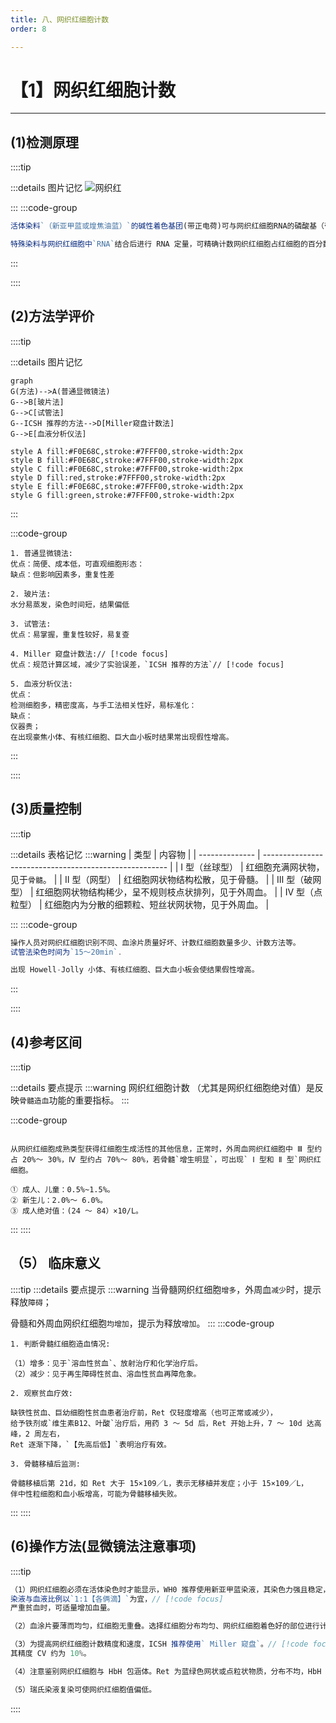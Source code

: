 ```yaml
---
title: 八、网织红细胞计数
order: 8

---
```


# 【1】网织红细胞计数

<kaodian :text="'临床检验基础记忆卡'" />

<!-- ###### 第二章 红细胞检查

> 临床检验基础 -->

<beitiL/>

---

## (1)检测原理

<son :text="'临床检验基础记忆卡'" text1="(1)检测原理" :textOption="[['熟练掌握','基础知识','相关专业知识'],['熟练掌握','基础知识','专业知识'],['掌握','基础知识','专业知识']]" />

::::tip

:::details 图片记忆
![网织红](https://public.kaoshu.cc/jiyikalinjian/wzh.png)

:::
:::code-group

```js [普通显微镜法]
活体染料`（新亚甲蓝或煌焦油蓝）`的碱性着色基团(带正电荷)可与网织红细胞RNA的磷酸基（带负电荷)结合，使RNA胶体间的负电荷减少而发生凝缩，形成蓝色的点状、线状或网状结构。
```

```js [血液分析仪法]
特殊染料与网织红细胞中`RNA`结合后进行 RNA 定量，可精确计数网织红细胞占红细胞的百分数（Ret%)，并可根据 RNA 含量将网织红细胞分类及计算网织红细胞其他参数。
```

:::

::::

## (2)方法学评价

<son :text="'临床检验基础记忆卡'" text1="(2)方法学评价" :textOption="[['了解','相关专业知识','专业实践能力'],['掌握','专业知识','专业实践能力'],['掌握','专业知识','专业实践能力']]" />

::::tip

:::details 图片记忆

```mermaid
graph
G(方法)-->A(普通显微镜法)
G-->B[玻片法]
G-->C[试管法]
G--ICSH 推荐的方法-->D[Miller窥盘计数法]
G-->E[血液分析仪法]

style A fill:#F0E68C,stroke:#7FFF00,stroke-width:2px
style B fill:#F0E68C,stroke:#7FFF00,stroke-width:2px
style C fill:#F0E68C,stroke:#7FFF00,stroke-width:2px
style D fill:red,stroke:#7FFF00,stroke-width:2px
style E fill:#F0E68C,stroke:#7FFF00,stroke-width:2px
style G fill:green,stroke:#7FFF00,stroke-width:2px

```

:::

:::code-group

```js[普通显微镜法]
1. 普通显微镜法:
优点：简便、成本低，可直观细胞形态：
缺点：但影响因素多，重复性差
```

```js[玻片法]
2. 玻片法:
水分易蒸发，染色时间短，结果偏低

```

```js[试管法]
3. 试管法:
优点：易掌握，重复性较好，易复查
```

```js[Miller 窥盘计数法]
4. Miller 窥盘计数法:// [!code focus]
优点：规范计算区域，减少了实验误差，`ICSH 推荐的方法`// [!code focus]
```

```js[血液分析仪法]
5. 血液分析仪法:
优点：
检测细胞多，精密度高，与手工法相关性好，易标准化：
缺点：
仪器贵；
在出现豪焦小体、有核红细胞、巨大血小板时结果常出现假性增高。
```

:::

::::

## (3)质量控制

<son :text="'临床检验基础记忆卡'" text1="(3)质量控制" :textOption="[['了解','相关专业知识','专业实践能力'],['了解','专业知识','专业实践能力'],['了解','专业知识','专业实践能力']]" />

::::tip

:::details 表格记忆
:::warning
| 类型           | 内容物                                                 |
| -------------- | ------------------------------------------------------ |
| Ⅰ 型（丝球型） | 红细胞充满网状物，见于`骨髓`。                           |
| Ⅱ 型（网型）   | 红细胞网状物结构松散，见于骨髓。                       |
| Ⅲ 型（破网型） | 红细胞网状物结构稀少，呈不规则枝点状排列，见于外周血。 |
| Ⅳ 型（点粒型） | 红细胞内为分散的细颗粒、短丝状网状物，见于外周血。     |

:::
:::code-group

```js [显微镜法]
操作人员对网织红细胞识别不同、血涂片质量好坏、计数红细胞数量多少、计数方法等。
试管法染色时间为`15～20min`.
```

```js [仪器法]
出现 Howell-Jolly 小体、有核红细胞、巨大血小板会使结果假性增高。
```

:::

::::

## (4)参考区间

<son :text="'临床检验基础记忆卡'" text1="(4)参考区间" :textOption="[['掌握','专业知识','专业实践能力'],['掌握','相关专业知识','专业实践能力'],['掌握','相关专业知识','专业实践能力']]" />

::::tip

:::details 要点提示
:::warning
 网织红细胞计数
（尤其是网织红细胞绝对值）是反映`骨髓造血`功能的重要指标。
:::

:::code-group

```js[网织红细胞计数]

从网织红细胞成熟类型获得红细胞生成活性的其他信息，正常时，外周血网织红细胞中 Ⅲ 型约占 20%～ 30%，Ⅳ 型约占 70%～ 80%，若骨髓`增生明显`，可出现` Ⅰ 型和 Ⅱ 型`网织红细胞。
```

```js[参考区间]
① 成人、儿童：0.5%~1.5%。
② 新生儿：2.0%～ 6.0%。
③ 成人绝对值：(24 ～ 84）×10/L。
```

:::
::::

## （5） 临床意义

<son :text="'临床检验基础记忆卡'" text1="(5)临床意义" :textOption="[['掌握','专业知识','专业实践能力'],['掌握','相关专业知识','专业实践能力'],['熟练掌握','相关专业知识','专业实践能力']]" />

::::tip
:::details 要点提示
:::warning
当骨髓网织红细胞`增多`，外周血`减少`时，提示释放`障碍`；

骨髓和外周血网织红细胞`均增加`，提示为释放`增加`。
:::
:::code-group

```js[骨髓红细胞造血情况]
1. 判断骨髓红细胞造血情况:

（1）增多：见于`溶血性贫血`、放射治疗和化学治疗后。
（2）减少：见于再生障碍性贫血、溶血性贫血再障危象。
```

```js[贫血疗效]
2. 观察贫血疗效:

缺铁性贫血、巨幼细胞性贫血患者治疗前，Ret 仅轻度增高（也可正常或减少），
给予铁剂或`维生素B12、叶酸`治疗后，用药 3 ～ 5d 后，Ret 开始上升，7 ～ 10d 达高峰，2 周左右，
Ret 逐渐下降，`【先高后低】`表明治疗有效。

```

```js[骨髓移植后监测]
3. 骨髓移植后监测:

骨髓移植后第 21d，如 Ret 大于 15×109／L，表示无移植并发症；小于 15×109／L，
伴中性粒细胞和血小板增高，可能为骨髓移植失败。
```

:::
::::

## (6)操作方法(显微镜法注意事项)

<son :text="'临床检验基础记忆卡'" text1="(6)操作方法" :textOption="[['熟练掌握','相关专业知识','专业实践能力'],['掌握','专业知识','专业实践能力'],['掌握','专业知识','专业实践能力']]" />

::::tip

```js
（1）网织红细胞必须在活体染色时才能显示，WH0 推荐使用新亚甲蓝染液，其染色力强且稳定，煌焦油蓝染液操作简单、费用低廉，但易产生沉淀、工作效率不高、精度差（批内 CV 可达 20%以上）。染色时间不能过短。染色温度应控制在 37℃，因为室温（25℃）染色 Ret 检出率明显低于 37℃ 染色。
染液与血液比例以`1:1【各俩滴】`为宜，// [!code focus]
严重贫血时，可适量增加血量。

（2）血涂片要薄而均匀，红细胞无重叠。选择红细胞分布均匀、网织红细胞着色好的部位进行计数。

（3）为提高网织红细胞计数精度和速度，ICSH 推荐使用` Miller 窥盘`。// [!code focus]
其精度 CV 约为 10%。

（4）注意鉴别网织红细胞与 HbH 包涵体。Ret 为蓝绿色网状或点粒状物质，分布不均，HbH 包涵体为蓝绿色圆形小体，均匀散布于整个红细胞内。

（5）瑞氏染液复染可使网织红细胞值偏低。

```

::::
